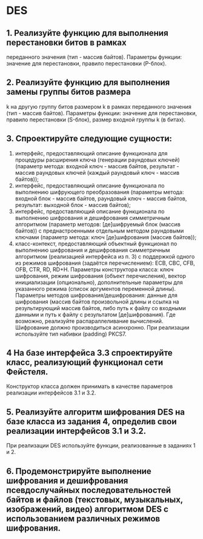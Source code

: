 # DES
## 1. Реализуйте функцию для выполнения перестановки битов в рамках
переданного значения (тип - массив байтов). Параметры функции:
значение для перестановки, правило перестановки (P-блок).


## 2. Реализуйте функцию для выполнения замены группы битов размера
k на другую группу битов размером k в рамках переданного значения
(тип - массив байтов). Параметры функции: значение для
перестановки, правило перестановки (S-блок), размер входной
группы k (в битах).


## 3. Спроектируйте следующие сущности:
1. интерфейс, предоставляющий описание функционала для
процедуры расширения ключа (генерации раундовых ключей)
(параметр метода: входной ключ - массив байтов, результат - массив
раундовых ключей (каждый раундовый ключ - массив байтов));
2. интерфейс, предоставляющий описание функционала по
выполнению шифрующего преобразования (параметры метода:
входной блок - массив байтов, раундовый ключ - массив байтов,
результат: выходной блок - массив байтов);
3. интерфейс, предоставляющий описание функционала по
выполнению шифрования и дешифрования симметричным
алгоритмом (параметр методов: [де]шифруемый блок (массив
байтов)) с преднастроенными отдельным методом раундовыми
ключами (параметр метода: ключ [де]шифрования (массив байтов));
4. класс-контекст, предоставляющий объектный функционал по
выполнению шифрования и дешифрования симметричным
алгоритмом (реализацией интерфейса из п. 3) с поддержкой одного
из режимов шифрования (задаётся перечислением): ECB, CBC, CFB,
OFB, CTR, RD, RD+H. Параметры конструктора класса: ключ
шифрования, режим шифрования (объект перечисления), вектор
инициализации (опционально), дополнительные параметры для
указанного режима (список аргументов переменной длины).
Параметры методов шифрования/дешифрования: данные для
шифрования (массив байтов произвольной длины и ссылка на
результирующий массив байтов, либо путь к файлу со входными
данными и путь к файлу с результатом [де]шифрования). Где
возможно, реализуйте распараллеливание вычислений. Шифрование
должно производиться асинхронно. При реализации используйте тип
набивки (padding) PKCS7.

## 4 На базе интерфейса 3.3 спроектируйте класс, реализующий функционал сети Фейстеля. 
Конструктор класса должен принимать в качестве параметров реализации интерфейсов 3.1 и 3.2. 

## 5. Реализуйте алгоритм шифрования DES на базе класса из задания 4, определив свои реализации интерфейсов 3.1 и 3.2. 
При реализации DES используйте функции, реализованные в заданиях 1 и 2. 

## 6. Продемонстрируйте выполнение шифрования и дешифрования псевдослучайных последовательностей байтов и файлов (текстовых, музыкальных, изображений, видео) алгоритмом DES с использованием различных режимов шифрования.
